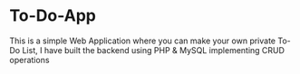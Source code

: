 # To-Do-App
This is a simple Web Application where you can make your own private To-Do List, I have built the backend using PHP &amp; MySQL implementing CRUD operations
